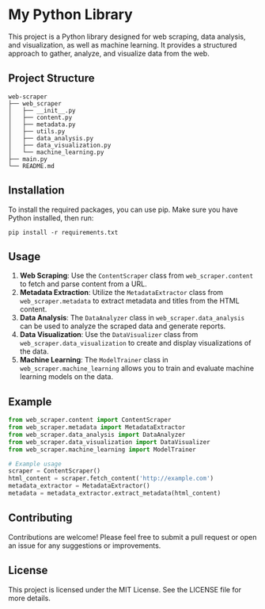 # My Python Library

This project is a Python library designed for web scraping, data analysis, and visualization, as well as machine learning. It provides a structured approach to gather, analyze, and visualize data from the web.

## Project Structure

```
web-scraper
├── web_scraper
│   ├── __init__.py
│   ├── content.py
│   ├── metadata.py
│   ├── utils.py
│   ├── data_analysis.py
│   ├── data_visualization.py
│   └── machine_learning.py
├── main.py
└── README.md
```

## Installation

To install the required packages, you can use pip. Make sure you have Python installed, then run:

```
pip install -r requirements.txt
```

## Usage

1. **Web Scraping**: Use the `ContentScraper` class from `web_scraper.content` to fetch and parse content from a URL.
2. **Metadata Extraction**: Utilize the `MetadataExtractor` class from `web_scraper.metadata` to extract metadata and titles from the HTML content.
3. **Data Analysis**: The `DataAnalyzer` class in `web_scraper.data_analysis` can be used to analyze the scraped data and generate reports.
4. **Data Visualization**: Use the `DataVisualizer` class from `web_scraper.data_visualization` to create and display visualizations of the data.
5. **Machine Learning**: The `ModelTrainer` class in `web_scraper.machine_learning` allows you to train and evaluate machine learning models on the data.

## Example

```python
from web_scraper.content import ContentScraper
from web_scraper.metadata import MetadataExtractor
from web_scraper.data_analysis import DataAnalyzer
from web_scraper.data_visualization import DataVisualizer
from web_scraper.machine_learning import ModelTrainer

# Example usage
scraper = ContentScraper()
html_content = scraper.fetch_content('http://example.com')
metadata_extractor = MetadataExtractor()
metadata = metadata_extractor.extract_metadata(html_content)
```

## Contributing

Contributions are welcome! Please feel free to submit a pull request or open an issue for any suggestions or improvements.

## License

This project is licensed under the MIT License. See the LICENSE file for more details.